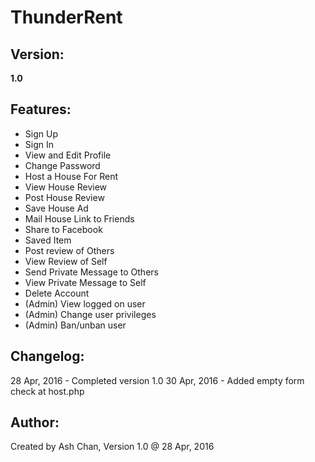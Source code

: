 ThunderRent
======================
Version:
----------------------
**1.0**

Features:
----------------------
 - Sign Up
 - Sign In
 - View and Edit Profile
 - Change Password
 - Host a House For Rent
 - View House Review
 - Post House Review
 - Save House Ad
 - Mail House Link to Friends
 - Share to Facebook
 - Saved Item
 - Post review of Others
 - View Review of Self
 - Send Private Message to Others
 - View Private Message to Self
 - Delete Account
 - (Admin) View logged on user
 - (Admin) Change user privileges
 - (Admin) Ban/unban user

Changelog:
---------------------
28 Apr, 2016 - Completed version 1.0
30 Apr, 2016 - Added empty form check at host.php

Author:
----------------------
Created by Ash Chan, Version 1.0 @ 28 Apr, 2016